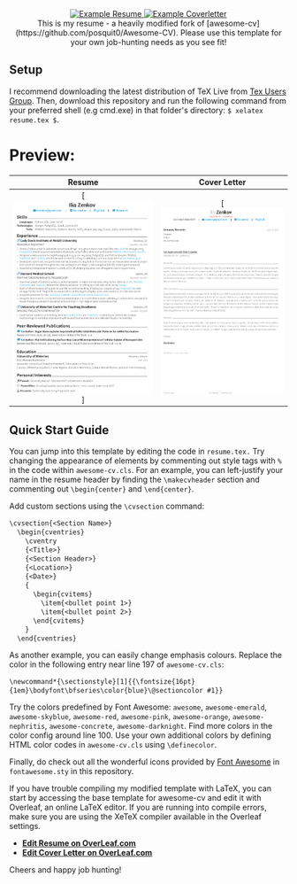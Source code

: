 <div align="center">
 
  <a href="https://raw.githubusercontent.com/IliaZenkov/LaTeX-Resume/master/example/Resume.pdf">
    <img alt="Example Resume" src="https://img.shields.io/badge/resume-pdf-green.svg" />
   <a href="https://raw.githubusercontent.com/IliaZenkov/LaTeX-Resume/master/example/Cover%20Letter.pdf">
    <img alt="Example Coverletter" src="https://img.shields.io/badge/coverletter-pdf-green.svg" />
  </a>
</div>

<div align="center">
This is my resume - a heavily modified fork of [awesome-cv](https://github.com/posquit0/Awesome-CV). Please use this template for your own job-hunting needs as you see fit!
</div>

## Setup

I recommend downloading the latest distribution of TeX Live from [Tex Users Group](https://www.tug.org/texlive/). 
Then, download this repository and run the following command from your preferred shell (e.g cmd.exe) in that folder's directory: ``` $ xelatex resume.tex $ ```.


# Preview:

| Resume | Cover Letter |
|:---:|:---:|
| [![Resume](https://raw.githubusercontent.com/IliaZenkov/LaTeX-Resume/master/example/resume.png)]  | [![Cover Letter](https://raw.githubusercontent.com/IliaZenkov/LaTeX-Resume/master/example/cover%20letter.png)

## Quick Start Guide

You can jump into this template by editing the code in ```resume.tex.```
Try changing the appearance of elements by commenting out style tags with ```%``` in the code within ```awesome-cv.cls```. 
For an example, you can left-justify your name in the resume header by finding the ```\makecvheader``` section and commenting out ```\begin{center}``` and ```\end{center}```.

Add custom sections using the ```\cvsection``` command:

```
\cvsection{<Section Name>}
  \begin{cventries}
    \cventry
    {<Title>}
    {<Section Header>}
    {<Location>}
    {<Date>}
    {
      \begin{cvitems}
        \item{<bullet point 1>}
        \item{<bullet point 2>}
      \end{cvitems}
    }
  \end{cventries}
```


As another example, you can easily change emphasis colours. Replace the color in the following entry near line 197 of ```awesome-cv.cls```:
```
\newcommand*{\sectionstyle}[1]{{\fontsize{16pt}{1em}\bodyfont\bfseries\color{blue}\@sectioncolor #1}} 
```
Try the colors predefined by Font Awesome: `awesome`, `awesome-emerald`, `awesome-skyblue`, `awesome-red`, `awesome-pink`, `awesome-orange`, `awesome-nephritis`, `awesome-concrete`, `awesome-darknight`. Find more colors in the color config around line 100. Use your own additional colors by defining HTML color codes in ```awesome-cv.cls``` using ```\definecolor```. 

Finally, do check out all the wonderful icons provided by [Font Awesome](https://fontawesome.com/) in ```fontawesome.sty``` in this repository.

If you have trouble compiling my modified template with LaTeX, you can start by accessing the base template for awesome-cv and edit it with Overleaf, an online LaTeX editor. If you are running into compile errors, make sure you are using the XeTeX compiler available in the Overleaf settings.

* [**Edit Resume on OverLeaf.com**](https://www.overleaf.com/latex/templates/awesome-cv/tvmzpvdjfqxp)
* [**Edit Cover Letter on OverLeaf.com**](https://www.overleaf.com/latex/templates/awesome-cv-cover-letter/pfzzjspkthbk)

Cheers and happy job hunting!
